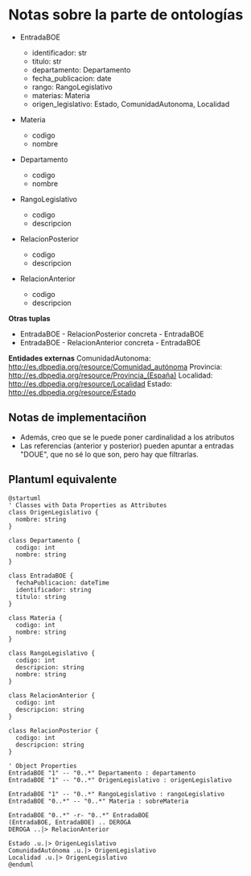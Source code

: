 # Notas sobre la parte de ontologías

- EntradaBOE
    - identificador: str
    - titulo: str
    - departamento: Departamento
    - fecha_publicacion: date
    - rango: RangoLegislativo
    - materias: Materia
    - origen_legislativo: Estado, ComunidadAutonoma, Localidad

- Materia
    - codigo
    - nombre

- Departamento
    - codigo
    - nombre

- RangoLegislativo
    - codigo
    - descripcion

- RelacionPosterior
    - codigo
    - descripcion

- RelacionAnterior
    - codigo
    - descripcion


**Otras tuplas**
* EntradaBOE - RelacionPosterior concreta - EntradaBOE
* EntradaBOE - RelacionAnterior concreta - EntradaBOE

**Entidades externas**
ComunidadAutonoma: http://es.dbpedia.org/resource/Comunidad_autónoma
Provincia: http://es.dbpedia.org/resource/Provincia_(España)
Localidad: http://es.dbpedia.org/resource/Localidad
Estado: http://es.dbpedia.org/resource/Estado


## Notas de implementaciñon
- Además, creo que se le puede poner cardinalidad a los atributos
- Las referencias (anterior y posterior) pueden apuntar a entradas "DOUE", que no sé lo que son, pero hay que filtrarlas.

## Plantuml equivalente
```plantuml
@startuml
' Classes with Data Properties as Attributes
class OrigenLegislativo {
  nombre: string
}

class Departamento {
  codigo: int
  nombre: string
}

class EntradaBOE {
  fechaPublicacion: dateTime
  identificador: string
  titulo: string
}

class Materia {
  codigo: int
  nombre: string
}

class RangoLegislativo {
  codigo: int
  descripcion: string
  nombre: string
}

class RelacionAnterior {
  codigo: int
  descripcion: string
}

class RelacionPosterior {
  codigo: int
  descripcion: string
}

' Object Properties
EntradaBOE "1" -- "0..*" Departamento : departamento
EntradaBOE "1" -- "0..*" OrigenLegislativo : origenLegislativo

EntradaBOE "1" -- "0..*" RangoLegislativo : rangoLegislativo
EntradaBOE "0..*" -- "0..*" Materia : sobreMateria

EntradaBOE "0..*" -r- "0..*" EntradaBOE
(EntradaBOE, EntradaBOE) .. DEROGA
DEROGA ..|> RelacionAnterior

Estado .u.|> OrigenLegislativo
ComunidadAutónoma .u.|> OrigenLegislativo
Localidad .u.|> OrigenLegislativo
@enduml
```